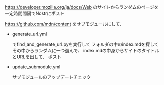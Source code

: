 
https://developer.mozilla.org/ja/docs/Web のサイトからランダムのページを一定時間間隔でNostrにポスト

https://github.com/mdn/content をサブモジュールにして、

- generate_url.yml
  
  でfind_and_generate_url.pyを実行して
  フォルダの中のindex.mdを探して
  その中からランダムに一つ選んで、
  index.mdの中身からサイトのタイトルとURLを出して、
  ポスト

- update_submodule.yml
  
  サブモジュールのアップデートチェック
